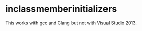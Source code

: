 inclassmemberinitializers
=========================

This works with gcc and Clang but not with Visual Studio 2013.
